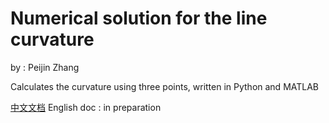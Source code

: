# Numerical solution for the line curvature

by : Peijin Zhang

Calculates the curvature using three points, written in Python and MATLAB

[中文文档](https://zhuanlan.zhihu.com/p/72083902)
English doc : in preparation
